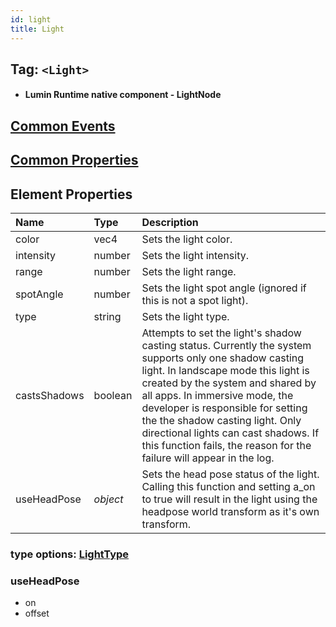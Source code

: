 ```yaml
---
id: light
title: Light
---
```


## Tag: `<Light>`

- #### Lumin Runtime native component - LightNode

## [Common Events](../Events.md)

## [Common Properties](../Properties.md)

## Element Properties

| Name   | Type   | Description |
| :----- | :----- | :---------- |
| color  | vec4 | Sets the light color. |
| intensity | number | Sets the light intensity. |
| range | number | Sets the light range. |
| spotAngle | number | Sets the light spot angle (ignored if this is not a spot light). |
| type | string | Sets the light type. |
| castsShadows | boolean | Attempts to set the light's shadow casting status. Currently the system supports only one shadow casting light. In landscape mode this light is created by the system and shared by all apps. In immersive mode, the developer is responsible for setting the the shadow casting light. Only directional lights can cast shadows. If this function fails, the reason for the failure will appear in the log. |
| useHeadPose | _object_ | Sets the head pose status of the light. Calling this function and setting a_on to true will result in the light using the headpose world transform as it's own transform. |

### type options: [LightType](LightType.md)

### useHeadPose
- on
- offset